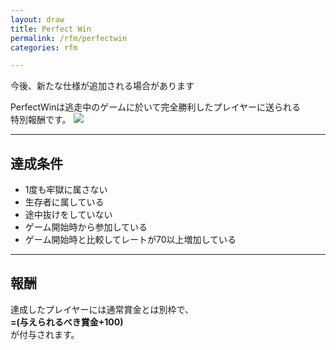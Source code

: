 ```yaml
---
layout: draw
title: Perfect Win
permalink: /rfm/perfectwin
categories: rfm

---
```

<p class="alert alert-info">今後、新たな仕様が追加される場合があります</p>

PerfectWinは逃走中のゲームに於いて完全勝利したプレイヤーに送られる<br>
特別報酬です。
<img src="http://web.njj12.net/public/images/rfm/perfectwin.png"><br>


---------------------------------------
## 達成条件

+ 1度も牢獄に属さない 
+ 生存者に属している 
+ 途中抜けをしていない 
+ ゲーム開始時から参加している 
+ ゲーム開始時と比較してレートが70以上増加している 

---------------------------------------
## 報酬

達成したプレイヤーには通常賞金とは別枠で、<br>
**=(与えられるべき賞金+100)**<br>
が付与されます。



  

